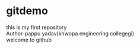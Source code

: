 # gitdemo
this is my first repository
<br>
Author-pappu yadav(khwopa engineering collegegi)
<br>
welcome to github
